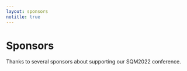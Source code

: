 ```yaml
---
layout: sponsors
notitle: true
---
```


# Sponsors

Thanks to several sponsors about supporting our SQM2022 conference.
